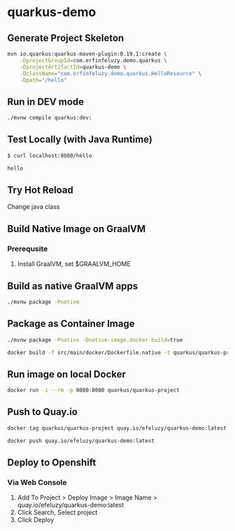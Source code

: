 # quarkus-demo

## Generate Project Skeleton

```bash
mvn io.quarkus:quarkus-maven-plugin:0.19.1:create \
    -DprojectGroupId=com.erfinfeluzy.demo.quarkus \
    -DprojectArtifactId=quarkus-demo \
    -DclassName="com.erfinfeluzy.demo.quarkus.HelloResource" \
    -Dpath="/hello"
 ```   
    
## Run in DEV mode
```bash
./mvnw compile quarkus:dev:
```

## Test Locally (with Java Runtime)
```bash
$ curl localhost:8080/hello
```

```bash
hello
```

## Try Hot Reload
Change java class

## Build Native Image on GraalVM

### Prerequsite
1. Install GraalVM, set $GRAALVM_HOME

## Build as native GraalVM apps
```bash
./mvnw package -Pnative
```

## Package as Container Image
```bash
./mvnw package -Pnative -Dnative-image.docker-build=true
```

```bash
docker build -f src/main/docker/Dockerfile.native -t quarkus/quarkus-project .
```

## Run image on local Docker

```bash
docker run -i --rm -p 8080:8080 quarkus/quarkus-project
```

## Push to Quay.io

```bash
docker tag quarkus/quarkus-project quay.io/efeluzy/quarkus-demo:latest

docker push quay.io/efeluzy/quarkus-demo:latest
```

## Deploy to Openshift
### Via Web Console
1. Add To Project > Deploy Image > Image Name > quay.io/efeluzy/quarkus-demo:latest
2. Click Search, Select project
3. Click Deploy
